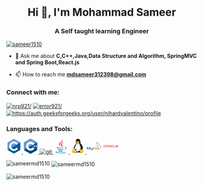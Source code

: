 <!--- 👋 Hi, I’m @Mohammad Sameer
- 👀 I’m interested in Competative Coding
- 🌱 I’m currently learning ...
- 📫 How to reach me ...
  - Email id= mdsameer312398@gmail.com --->


<!---
sameermd1510/sameermd1510 is a ✨ special ✨ repository because its `README.md` (this file) appears on your GitHub profile.
You can click the Preview link to take a look at your changes.
--->
<h1 align="center">Hi 👋, I'm Mohammad Sameer</h1>
<h3 align="center">A Self taught learning Engineer</h3>

<p align="left"> <a href="https://github.com/ryo-ma/github-profile-trophy"><img src="https://github-profile-trophy.vercel.app/?username=sameer1510" alt="sameer1510" /></a> </p>

<!---p align="left"> <a href="https://twitter.com/iamnrp9" target="blank"><img src="https://img.shields.io/twitter/follow/iamnrp9?logo=twitter&style=for-the-badge" alt="iamnrp9" /></a> </p--->


- 💬 Ask me about **C,C++,Java,Data Structure and Algorithm, SpringMVC and Spring Boot,React.js**

- 📫 How to reach me **mdsameer312398@gmail.com**

<h3 align="left">Connect with me:</h3>
<p align="left">
  
<a href="https://www.linkedin.com/in/mdsameer1510/" target="blank"><img align="center" src="https://raw.githubusercontent.com/rahuldkjain/github-profile-readme-generator/master/src/images/icons/Social/linked-in-alt.svg" alt="nrp921/" height="30" width="40" /></a> <a href="https://leetcode.com/mdsameer312398/" target="blank"><img align="center" src="https://raw.githubusercontent.com/rahuldkjain/github-profile-readme-generator/master/src/images/icons/Social/leet-code.svg" alt="error921/" height="30" width="40" /></a> <a href="https://auth.geeksforgeeks.org/user/mdsameer312398" target="blank"><img align="center" src="https://raw.githubusercontent.com/rahuldkjain/github-profile-readme-generator/master/src/images/icons/Social/geeks-for-geeks.svg" alt="https://auth.geeksforgeeks.org/user/nihardvalentino/profile" height="30" width="40" /></a>
</p>

<!---a href="https://instagram.com/_nihar.ranjan_/" target="blank"><img align="center" src="https://raw.githubusercontent.com/rahuldkjain/github-profile-readme-generator/master/src/images/icons/Social/instagram.svg" alt="_nihar.ranjan_/" height="30" width="40" /></a--->

<!-- <a href="https://twitter.com/iamnrp9" target="blank"><img align="center" src="https://raw.githubusercontent.com/rahuldkjain/github-profile-readme-generator/master/src/images/icons/Social/twitter.svg" alt="iamnrp9" height="30" width="40" /></a> -->




<h3 align="left">Languages and Tools:</h3>
<p align="left"><a href="https://www.cprogramming.com/" target="_blank" rel="noreferrer"> <img src="https://raw.githubusercontent.com/devicons/devicon/master/icons/c/c-original.svg" alt="c" width="40" height="40"/> </a>   <a href="https://www.w3schools.com/cpp/" target="_blank" rel="noreferrer"> <img src="https://raw.githubusercontent.com/devicons/devicon/master/icons/cplusplus/cplusplus-original.svg" alt="cplusplus" width="40" height="40"/> </a> <a href="https://git-scm.com/" target="_blank" rel="noreferrer"> <img src="https://www.vectorlogo.zone/logos/git-scm/git-scm-icon.svg" alt="git" width="40" height="40"/> </a>  <a href="https://www.java.com" target="_blank" rel="noreferrer"> <img src="https://raw.githubusercontent.com/devicons/devicon/master/icons/java/java-original.svg" alt="java" width="40" height="40"/> </a>  <a href="https://www.linux.org/" target="_blank" rel="noreferrer"> <img src="https://raw.githubusercontent.com/devicons/devicon/master/icons/linux/linux-original.svg" alt="linux" width="40" height="40"/> </a>  <a href="https://www.mysql.com/" target="_blank" rel="noreferrer"> <img src="https://raw.githubusercontent.com/devicons/devicon/master/icons/mysql/mysql-original-wordmark.svg" alt="mysql" width="40" height="40"/></a>  <a href="https://www.oracle.com/" target="_blank" rel="noreferrer"> <img src="https://raw.githubusercontent.com/devicons/devicon/master/icons/oracle/oracle-original.svg" alt="oracle" width="40" height="40"/> </a>

 
 </p>

<p><img align="left" src="https://github-readme-stats.vercel.app/api/top-langs?username=sameermd1510&show_icons=true&locale=en&layout=compact" alt="sameermd1510" /></p>

<p>&nbsp;<img align="center" src="https://github-readme-stats.vercel.app/api?username=sameermd1510&show_icons=true&locale=en" alt="sameermd1510" /></p>

<p><img align="center" src="https://github-readme-streak-stats.herokuapp.com/?user=sameermd1510&" alt="sameermd1510" /></p>

